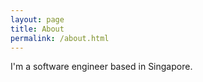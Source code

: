 ```yaml
---
layout: page
title: About
permalink: /about.html
---
```


I'm a software engineer based in Singapore.
